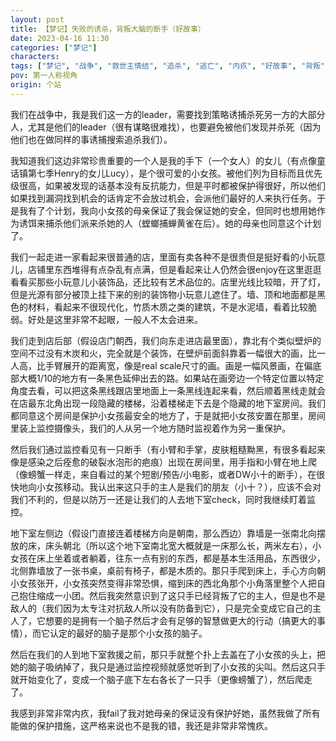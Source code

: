 ```yaml
---
layout: post
title: 【梦记】失败的诱杀，背叛大脑的断手（好故事）
date: 2023-04-16 11:30
categories: ["梦记"]
characters: 
tags: ["梦记", "战争", "救世主情结", "追杀", "逃亡", "内疚", "好故事", "背叛"]
pov: 第一人称视角
origin: 个站
---
```


我们在战争中，我是我们这一方的leader，需要找到策略诱捕杀死另一方的大部分人，尤其是他们的leader（很有谋略很难找），也要避免被他们发现并杀死（因为他们也在做同样的事诱捕搜索追杀我们）。

我知道我们这边非常珍贵重要的一个人是我的手下（一个女人）的女儿（有点像童话镇第七季Henry的女儿Lucy），是个很可爱的小女孩。被他们列为目标而且优先级很高，如果被发现的话基本没有反抗能力，但是平时都被保护得很好，所以他们如果找到漏洞找到机会的话肯定不会放过机会，会派他们最好的人来执行任务。于是我有了个计划，我向小女孩的母亲保证了我会保证她的安全，但同时也想用她作为诱饵来捕杀他们派来杀她的人（螳螂捕蝉黄雀在后）。她的母亲也同意这个计划了。

我们一起走进一家看起来很普通的店，里面有卖各种不是很贵但是挺好看的小玩意儿，店铺里东西堆得有点杂乱有点满，但是看起来让人仍然会很enjoy在这里逛逛看看买那些小玩意儿小装饰品，还比较有艺术品位的。店里光线比较暗，开了灯，但是光源有部分被顶上挂下来的别的装饰物小玩意儿遮住了。墙、顶和地面都是黑色的材料，看起来不很现代化，竹质木质之类的建筑，不是水泥墙，看着比较脆弱。好处是这里非常不起眼，一般人不太会进来。

我们走到店后部（假设店门朝西，我们向东走进店最里面），靠北有个类似壁炉的空间不过没有木炭和火，完全就是个装饰，在壁炉前面斜靠着一幅很大的画，比一人高，比手臂展开的距离宽，像是real scale尺寸的画。画是一幅风景画，在偏底部大概1/10的地方有一条黑色延伸出去的路。如果站在画旁边一个特定位置以特定角度去看，可以把这条黑线跟店里地面上一条黑线连起来看，然后顺着黑线走就会在店最东北角出现一段隐藏的楼梯，沿着楼梯走下去是个隐藏的地下室房间。我们都同意这个房间是保护小女孩最安全的地方了，于是就把小女孩安置在那里，房间里装上监控摄像头，我们的人从另一个地方随时监视着作为另一重保护。

然后我们通过监控看见有一只断手（有小臂和手掌，皮肤粗糙黝黑，有很多看起来像是感染之后痊愈的破裂水泡形的疤痕）出现在房间里，用手指和小臂在地上爬（像螃蟹一样走，来自看过的某个短剧/预告/小电影，或者DW小十的断手），在很快地向小女孩移动。我认出来这只手的主人是我们的朋友（小十？），应该不会对我们不利的，但是以防万一还是让我们的人去地下室check，同时我继续盯着监控。

地下室左侧边（假设门直接连着楼梯方向是朝南，那么西边）靠墙是一张南北向摆放的床，床头朝北（所以这个地下室南北宽大概就是一床那么长，两米左右），小女孩在床上坐着或者躺着，往东一点有别的东西，都是基本生活用品，东西很少，北侧靠墙放了一张书桌，桌前有椅子，都是木质的。那只手爬到床上，手心方向朝小女孩张开，小女孩突然变得非常恐惧，缩到床的西北角那个小角落里整个人把自己抱住缩成一小团。然后我突然意识到了这只手已经背叛了它的主人，但是也不是敌人的（我们因为太专注对抗敌人所以没有防备到它），只是完全变成它自己的主人了，它想要的是拥有一个脑子然后才会有足够的智慧做更大的行动（搞更大的事情），而它认定的最好的脑子是那个小女孩的脑子。

然后在我们的人到地下室救援之前，那只手就整个扑上去盖在了小女孩的头上，把她的脑子吸纳掉了，我只是通过监控视频就感觉听到了小女孩的尖叫。然后这只手就开始变化了，变成一个脑子底下左右各长了一只手（更像螃蟹了），然后爬走了。

我感到非常非常内疚，我fail了我对她母亲的保证没有保护好她，虽然我做了所有能做的保护措施，这严格来说也不是我的错，我还是非常非常愧疚。
